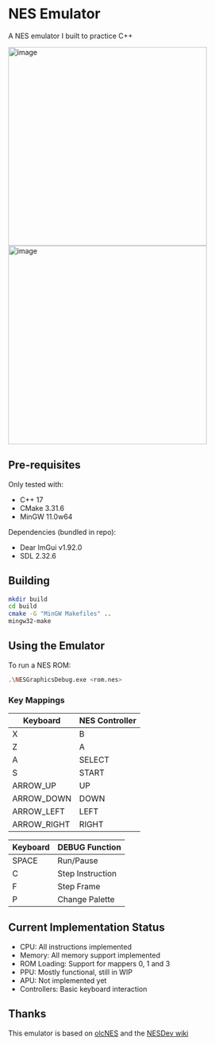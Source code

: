 # NES Emulator

A NES emulator I built to practice C++

<p float="left">
  <img width="400"  alt="image" src="https://github.com/user-attachments/assets/2a478e5c-adae-4332-9084-e74f6cdd25f2" />
  <img width="400"  alt="image" src="https://github.com/user-attachments/assets/a8acca70-03a6-4214-84e5-e993199585e7" />
</p>


## Pre-requisites
Only tested with:
* C++ 17
* CMake 3.31.6
* MinGW 11.0w64

Dependencies (bundled in repo):
* Dear ImGui v1.92.0
* SDL 2.32.6

## Building

```bash
mkdir build
cd build
cmake -G "MinGW Makefiles" ..
mingw32-make
```

## Using the Emulator

To run a NES ROM:

```bash
.\NESGraphicsDebug.exe <rom.nes>
```

### Key Mappings

| Keyboard    | NES Controller |
|-------------|----------------|
| X           | B              |
| Z           | A              |
| A           | SELECT         |
| S           | START          |
| ARROW_UP    | UP             |
| ARROW_DOWN  | DOWN           |
| ARROW_LEFT  | LEFT           |
| ARROW_RIGHT | RIGHT          |


| Keyboard    | DEBUG Function   |
|-------------|------------------|
| SPACE       | Run/Pause        |
| C           | Step Instruction |
| F           | Step Frame       |
| P           | Change Palette   |


## Current Implementation Status

- CPU: All instructions implemented
- Memory: All memory support implemented
- ROM Loading: Support for mappers 0, 1 and 3
- PPU: Mostly functional, still in WIP
- APU: Not implemented yet
- Controllers: Basic keyboard interaction


## Thanks

This emulator is based on [olcNES](https://github.com/OneLoneCoder/olcNES) and the [NESDev wiki](https://www.nesdev.org/wiki/NES_reference_guide)
